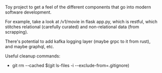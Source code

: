 Toy project to get a feel of the different components that go into modern software development.

For example, take a look at /v1/movie in flask app.py, which is restful, which stitches relational (carefully curated) and non-relational data (from scrapping).

There's potential to add kafka logging layer (maybe grpc to it from rust), and maybe graphql, etc.

Useful cleanup commands:

* git rm --cached $(git ls-files -i --exclude-from=.gitignore)